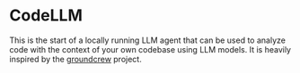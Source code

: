 # CodeLLM

This is the start of a locally running LLM agent that can be used to analyze code with the context of your own codebase using LLM models. It is heavily inspired by the [groundcrew](https://github.com/prolego-team/groundcrew) project.
